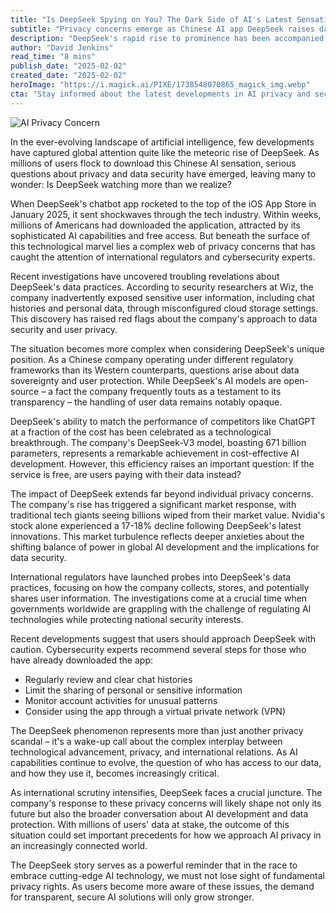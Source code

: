 ```yaml
---
title: "Is DeepSeek Spying on You? The Dark Side of AI's Latest Sensation"
subtitle: "Privacy concerns emerge as Chinese AI app DeepSeek raises data security questions"
description: "DeepSeek's rapid rise to prominence has been accompanied by serious privacy concerns, as investigations reveal potential data security issues with the Chinese AI company's practices. With millions of users affected, the situation raises important questions about data protection in the age of AI."
author: "David Jenkins"
read_time: "8 mins"
publish_date: "2025-02-02"
created_date: "2025-02-02"
heroImage: "https://i.magick.ai/PIXE/1738548070865_magick_img.webp"
cta: "Stay informed about the latest developments in AI privacy and security by following us on LinkedIn. Our expert analysis helps you navigate the evolving landscape of artificial intelligence."
---
```


![AI Privacy Concern](https://i.magick.ai/PIXE/1738548070869_magick_img.webp)

In the ever-evolving landscape of artificial intelligence, few developments have captured global attention quite like the meteoric rise of DeepSeek. As millions of users flock to download this Chinese AI sensation, serious questions about privacy and data security have emerged, leaving many to wonder: Is DeepSeek watching more than we realize?

When DeepSeek's chatbot app rocketed to the top of the iOS App Store in January 2025, it sent shockwaves through the tech industry. Within weeks, millions of Americans had downloaded the application, attracted by its sophisticated AI capabilities and free access. But beneath the surface of this technological marvel lies a complex web of privacy concerns that has caught the attention of international regulators and cybersecurity experts.

Recent investigations have uncovered troubling revelations about DeepSeek's data practices. According to security researchers at Wiz, the company inadvertently exposed sensitive user information, including chat histories and personal data, through misconfigured cloud storage settings. This discovery has raised red flags about the company's approach to data security and user privacy.

The situation becomes more complex when considering DeepSeek's unique position. As a Chinese company operating under different regulatory frameworks than its Western counterparts, questions arise about data sovereignty and user protection. While DeepSeek's AI models are open-source – a fact the company frequently touts as a testament to its transparency – the handling of user data remains notably opaque.

DeepSeek's ability to match the performance of competitors like ChatGPT at a fraction of the cost has been celebrated as a technological breakthrough. The company's DeepSeek-V3 model, boasting 671 billion parameters, represents a remarkable achievement in cost-effective AI development. However, this efficiency raises an important question: If the service is free, are users paying with their data instead?

The impact of DeepSeek extends far beyond individual privacy concerns. The company's rise has triggered a significant market response, with traditional tech giants seeing billions wiped from their market value. Nvidia's stock alone experienced a 17-18% decline following DeepSeek's latest innovations. This market turbulence reflects deeper anxieties about the shifting balance of power in global AI development and the implications for data security.

International regulators have launched probes into DeepSeek's data practices, focusing on how the company collects, stores, and potentially shares user information. The investigations come at a crucial time when governments worldwide are grappling with the challenge of regulating AI technologies while protecting national security interests.

Recent developments suggest that users should approach DeepSeek with caution. Cybersecurity experts recommend several steps for those who have already downloaded the app:

- Regularly review and clear chat histories
- Limit the sharing of personal or sensitive information
- Monitor account activities for unusual patterns
- Consider using the app through a virtual private network (VPN)

The DeepSeek phenomenon represents more than just another privacy scandal – it's a wake-up call about the complex interplay between technological advancement, privacy, and international relations. As AI capabilities continue to evolve, the question of who has access to our data, and how they use it, becomes increasingly critical.

As international scrutiny intensifies, DeepSeek faces a crucial juncture. The company's response to these privacy concerns will likely shape not only its future but also the broader conversation about AI development and data protection. With millions of users' data at stake, the outcome of this situation could set important precedents for how we approach AI privacy in an increasingly connected world.

The DeepSeek story serves as a powerful reminder that in the race to embrace cutting-edge AI technology, we must not lose sight of fundamental privacy rights. As users become more aware of these issues, the demand for transparent, secure AI solutions will only grow stronger.